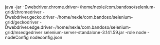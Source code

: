 java -jar -Dwebdriver.chrome.driver=/home/nexle/com.bandoso/selenium-grid/chromedriver -Dwebdriver.gecko.driver=/home/nexle/com.bandoso/selenium-grid/geckodriver -Dwebdriver.edge.driver=/home/nexle/com.bandoso/selenium-grid/msedgedriver selenium-server-standalone-3.141.59.jar -role node -nodeConfig nodeconfig.json